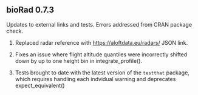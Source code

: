 ## bioRad 0.7.3 

Updates to external links and tests. Errors addressed from CRAN package check.

1. Replaced radar reference with https://aloftdata.eu/radars/ JSON link. 

2. Fixes an issue where flight altitude quantiles were incorrectly shifted down by up to one height bin in integrate_profile(). 

3. Tests brought to date with the latest version of the `testthat` package, which requires handling each indvidual warning and deprecates expect_equivalent()

